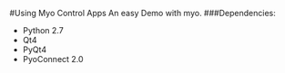 #Using Myo Control Apps
An easy Demo with myo.
###Dependencies:
  *  Python 2.7
  *  Qt4
  *  PyQt4
  *  PyoConnect 2.0
